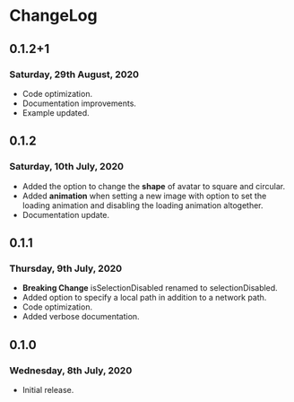 # ChangeLog

## 0.1.2+1

### Saturday, 29th August, 2020

* Code optimization.
* Documentation improvements.
* Example updated.

## 0.1.2

### Saturday, 10th July, 2020

* Added the option to change the __shape__ of avatar to square and circular.
* Added __animation__ when setting a new image with option to set the loading animation and disabling the loading animation altogether.
* Documentation update.

## 0.1.1

### Thursday, 9th July, 2020

* **Breaking Change** isSelectionDisabled renamed to selectionDisabled.
* Added option to specify a local path in addition to a network path.
* Code optimization.
* Added verbose documentation.

## 0.1.0

### Wednesday, 8th July, 2020

* Initial release.
